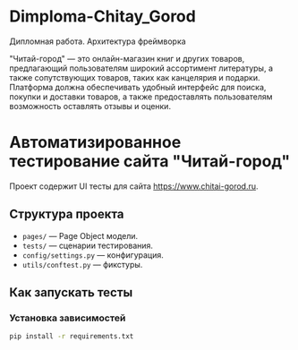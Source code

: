 # Dimploma-Chitay_Gorod
Дипломная работа. Архитектура фреймворка


"Читай-город" — это онлайн-магазин книг и других товаров, предлагающий пользователям широкий ассортимент литературы, а также сопутствующих товаров, таких как канцелярия и подарки. Платформа должна обеспечивать удобный интерфейс для поиска, покупки и доставки товаров, а также предоставлять пользователям возможность оставлять отзывы и оценки.
# Автоматизированное тестирование сайта "Читай-город"

Проект содержит UI тесты для сайта https://www.chitai-gorod.ru.

## Структура проекта

- `pages/` — Page Object модели.
- `tests/` — сценарии тестирования.
- `config/settings.py` — конфигурация.
- `utils/conftest.py` — фикстуры.

## Как запускать тесты

### Установка зависимостей

```bash
pip install -r requirements.txt
